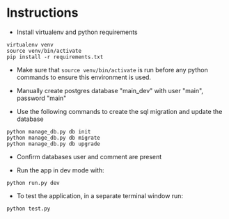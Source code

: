 
Instructions
============

- Install virtualenv and python requirements
```
virtualenv venv
source venv/bin/activate
pip install -r requirements.txt
```

- Make sure that `source venv/bin/activate` is run before any python commands to ensure this environment is used.

- Manually create postgres database "main_dev" with user "main", password "main"

- Use the following commands to create the sql migration and update the database
```
python manage_db.py db init
python manage_db.py db migrate
python manage_db.py db upgrade
```

- Confirm databases user and comment are present

- Run the app in dev mode with:
```
python run.py dev
```

- To test the application, in a separate terminal window run:
```
python test.py
```
